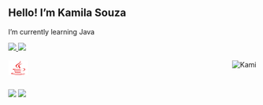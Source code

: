 ## Hello! I’m Kamila Souza
I’m currently learning Java 

 <div>
  <a href="https://github.com/KamilaSouza">
  <img height="170em" src="https://github-readme-stats.vercel.app/api?username=KamilaSouza&show_icons=true&theme=dracula&include_all_commits=true&count_private=true"/> 
   <img height="170em" src="https://github-readme-stats.vercel.app/api/top-langs/?username=KamilaSouza&layout=compact&langs_count=7&theme=dracula"/>
</div>
<div style="display: inline_block"><br>
  <img align="center" alt="Ka J" height="30" width="40" src="https://raw.githubusercontent.com/devicons/devicon/master/icons/java/java-plain.svg">
  <img align="right" alt="Kami" src="https://im2.ezgif.com/tmp/ezgif-2-d4c3dfd035e2.gif"> 
</div>
  
  ##
 
<div> 
</a> 
  <a href = "mailto:kamisouzas@gmail.com"><img src="https://img.shields.io/badge/-Gmail-%23333?style=for-the-badge&logo=gmail&logoColor=white" target="_blank"></a>
  <a href="https://www.linkedin.com/in/kamila-souza-364681206/" target="_blank"><img src="https://img.shields.io/badge/-LinkedIn-%230077B5?style=for-the-badge&logo=linkedin&logoColor=white" target="_blank"></a> 
 
</div>


